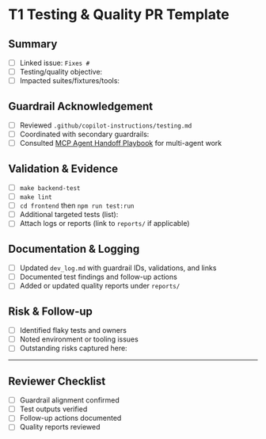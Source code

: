 # T1 Testing & Quality PR Template

## Summary

- [ ] Linked issue: `Fixes #`
- [ ] Testing/quality objective:
- [ ] Impacted suites/fixtures/tools:

## Guardrail Acknowledgement

- [ ] Reviewed `.github/copilot-instructions/testing.md`
- [ ] Coordinated with secondary guardrails: <!-- e.g., B1, F1, D1 -->
- [ ] Consulted [MCP Agent Handoff Playbook](../../docs/development/mcp_agent_handoff.md) for multi-agent work

## Validation & Evidence

- [ ] `make backend-test`
- [ ] `make lint`
- [ ] `cd frontend` then `npm run test:run`
- [ ] Additional targeted tests (list):
- [ ] Attach logs or reports (link to `reports/` if applicable)

## Documentation & Logging

- [ ] Updated `dev_log.md` with guardrail IDs, validations, and links
- [ ] Documented test findings and follow-up actions
- [ ] Added or updated quality reports under `reports/`

## Risk & Follow-up

- [ ] Identified flaky tests and owners
- [ ] Noted environment or tooling issues
- [ ] Outstanding risks captured here:

---

## Reviewer Checklist

- [ ] Guardrail alignment confirmed
- [ ] Test outputs verified
- [ ] Follow-up actions documented
- [ ] Quality reports reviewed
